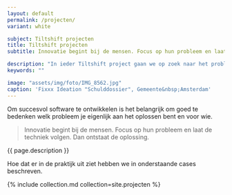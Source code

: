 ```yaml
---
layout: default
permalink: /projecten/
variant: white

subject: Tiltshift projecten
title: Tiltshift projecten
subtitle: Innovatie begint bij de mensen. Focus op hun probleem en laat de techniek volgen. Dan ontstaat de oplossing.

description: "In ieder Tiltshift project gaan we op zoek naar het probleem achter de software-wens, op basis van software design thinking. Een aantal stappen staan daarbij vast: discovery, ideation, development, delivery."
keywords: ""

image: "assets/img/foto/IMG_8562.jpg"
caption: 'Fixxx Ideation "Schulddossier", Gemeente&nbsp;Amsterdam'
---
```

Om succesvol software te ontwikkelen is het belangrijk om goed te bedenken welk probleem je eigenlijk aan het oplossen bent en voor wie.

> Innovatie begint bij de mensen. Focus op hun probleem en laat de techniek volgen. Dan ontstaat de oplossing.

{{ page.description }}

Hoe dat er in de praktijk uit ziet hebben we in onderstaande cases beschreven.

{% include collection.md collection=site.projecten %}
